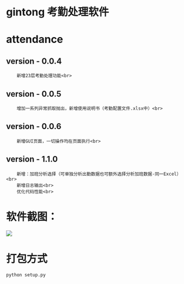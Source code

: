 gintong 考勤处理软件
===================
# attendance
## version - 0.0.4
        新增23层考勤处理功能<br>
## version - 0.0.5
        增加一系列异常抓取抛出，新增使用说明书（考勤配置文件.xlsx中）<br>
## version - 0.0.6
        新增GUI页面，一切操作均在页面执行<br>
## version - 1.1.0
        新增：加班分析选择（可单独分析出勤数据也可额外选择分析加班数据-同一Excel）<br>
        新增日志输出<br>
        优化代码性能<br>
# 软件截图：
![](https://github.com/xuyonggit/attendance/blob/latest/software.png)

# 打包方式
```
python setup.py
```
